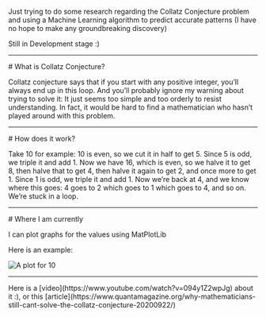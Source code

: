 Just trying to do some research regarding the Collatz Conjecture problem and using a Machine Learning algorithm to predict accurate patterns (I have no hope to make any groundbreaking discovery)

Still in Development stage :)

<hr></hr>
# What is Collatz Conjecture?

Collatz conjecture says that if you start with any positive integer, you’ll always end up in this loop. And you’ll probably ignore my warning about trying to solve it: It just seems too simple and too orderly to resist understanding. In fact, it would be hard to find a mathematician who hasn’t played around with this problem.

<hr></hr>
# How does it work?

Take 10 for example: 10 is even, so we cut it in half to get 5. Since 5 is odd, we triple it and add 1. Now we have 16, which is even, so we halve it to get 8, then halve that to get 4, then halve it again to get 2, and once more to get 1. Since 1 is odd, we triple it and add 1. Now we’re back at 4, and we know where this goes: 4 goes to 2 which goes to 1 which goes to 4, and so on. We’re stuck in a loop.

<hr></hr>
# Where I am currently

I can plot graphs for the values using MatPlotLib

Here is an example:<br>

![A plot for 10](https://cdn.discordapp.com/attachments/884050669546373143/1016001996345573488/Figure_10.png)

<hr></hr>
Here is a [video](https://www.youtube.com/watch?v=094y1Z2wpJg) about it :), or this [article](https://www.quantamagazine.org/why-mathematicians-still-cant-solve-the-collatz-conjecture-20200922/)
